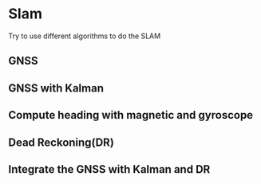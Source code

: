 # Slam
Try to use different algorithms to do the SLAM

## GNSS
## GNSS with Kalman
## Compute heading with magnetic and gyroscope
## Dead Reckoning(DR)
## Integrate the GNSS with Kalman and DR
